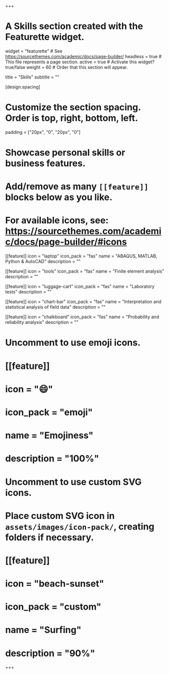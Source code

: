 +++
# A Skills section created with the Featurette widget.
widget = "featurette"  # See https://sourcethemes.com/academic/docs/page-builder/
headless = true  # This file represents a page section.
active = true  # Activate this widget? true/false
weight = 60  # Order that this section will appear.

title = "Skills"
subtitle = ""

[design.spacing]
  # Customize the section spacing. Order is top, right, bottom, left.
  padding = ["20px", "0", "20px", "0"]

# Showcase personal skills or business features.
# 
# Add/remove as many `[[feature]]` blocks below as you like.
# 
# For available icons, see: https://sourcethemes.com/academic/docs/page-builder/#icons

[[feature]]
  icon = "laptop"
  icon_pack = "fas"
  name = "ABAQUS, MATLAB, Python & AutoCAD"
  description = ""
  
[[feature]]
  icon = "tools"
  icon_pack = "fas"
  name = "Finite element analysis"
  description = ""  
  
[[feature]]
  icon = "luggage-cart"
  icon_pack = "fas"
  name = "Laboratory tests"
  description = ""

[[feature]]
  icon = "chart-bar"
  icon_pack = "fas"
  name = "Interpretation and statistical analysis of field data"
  description = ""

[[feature]]
  icon = "chalkboard"
  icon_pack = "fas"
  name = "Probability and reliability analysis"
  description = ""

# Uncomment to use emoji icons.
# [[feature]]
#  icon = ":smile:"
#  icon_pack = "emoji"
#  name = "Emojiness"
#  description = "100%"  

# Uncomment to use custom SVG icons.
# Place custom SVG icon in `assets/images/icon-pack/`, creating folders if necessary.
# [[feature]]
#  icon = "beach-sunset"
#  icon_pack = "custom"
#  name = "Surfing"
#  description = "90%"

+++
